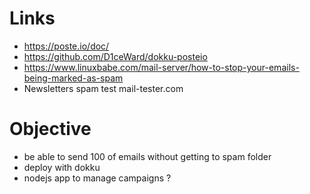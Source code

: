 # Links

- https://poste.io/doc/
- https://github.com/D1ceWard/dokku-posteio
- https://www.linuxbabe.com/mail-server/how-to-stop-your-emails-being-marked-as-spam
- Newsletters spam test mail-tester.com

# Objective

- be able to send 100 of emails without getting to spam folder
- deploy with dokku
- nodejs app to manage campaigns ?
